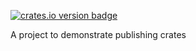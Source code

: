 [![crates.io version badge](https://img.shields.io/crates/v/fun-pkg-api?label=fun-pkg-api)](https://crates.io/crates/fun-pkg-api)


A project to demonstrate publishing crates